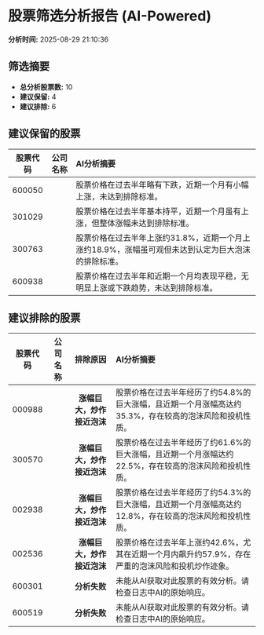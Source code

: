 # 股票筛选分析报告 (AI-Powered)

**分析时间:** 2025-08-29 21:10:36

## 筛选摘要

- **总分析股票数:** 10
- **建议保留:** 4
- **建议排除:** 6

## 建议保留的股票

| 股票代码 | 公司名称 | AI分析摘要 |
|:---:|:---:|:---|
| 600050 |  | 股票价格在过去半年略有下跌，近期一个月有小幅上涨，未达到排除标准。 |
| 301029 |  | 股票价格在过去半年基本持平，近期一个月虽有上涨，但整体涨幅未达到排除标准。 |
| 300763 |  | 股票价格在过去半年上涨约31.8%，近期一个月上涨约18.9%，涨幅虽可观但未达到认定为巨大泡沫的排除标准。 |
| 600938 |  | 股票价格在过去半年和近期一个月均表现平稳，无明显上涨或下跌趋势，未达到排除标准。 |

## 建议排除的股票

| 股票代码 | 公司名称 | 排除原因 | AI分析摘要 |
|:---:|:---:|:---:|:---|
| 000988 |  | **涨幅巨大，炒作接近泡沫** | 股票价格在过去半年经历了约54.8%的巨大涨幅，且近期一个月涨幅高达约35.3%，存在较高的泡沫风险和投机性质。 |
| 300570 |  | **涨幅巨大，炒作接近泡沫** | 股票价格在过去半年经历了约61.6%的巨大涨幅，且近期一个月涨幅达约22.5%，存在较高的泡沫风险和投机性质。 |
| 002938 |  | **涨幅巨大，炒作接近泡沫** | 股票价格在过去半年经历了约54.3%的巨大涨幅，且近期一个月涨幅高达约12.8%，存在较高的泡沫风险和投机性质。 |
| 002536 |  | **涨幅巨大，炒作接近泡沫** | 股票价格在过去半年上涨约42.6%，尤其在近期一个月内飙升约57.9%，存在严重的泡沫风险和投机炒作迹象。 |
| 600301 |  | **分析失败** | 未能从AI获取对此股票的有效分析。请检查日志中AI的原始响应。 |
| 600519 |  | **分析失败** | 未能从AI获取对此股票的有效分析。请检查日志中AI的原始响应。 |
